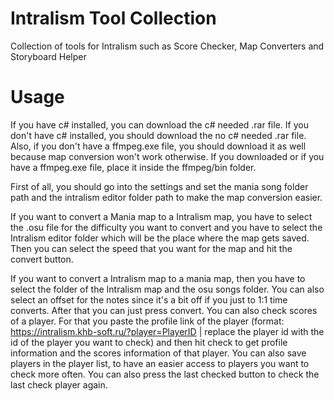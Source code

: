 # Intralism Tool Collection
Collection of tools for Intralism such as Score Checker, Map Converters and Storyboard Helper

# Usage
If you have c# installed, you can download the c# needed .rar file. If you don't have c# installed, you should download the no c# needed .rar file. Also, if you don't have a ffmpeg.exe file, you should download it as well because map conversion won't work otherwise. If you downloaded or if you have a ffmpeg.exe file, place it inside the ffmpeg/bin folder.

First of all, you should go into the settings and set the mania song folder path and the intralism editor folder path to make the map conversion easier.

If you want to convert a Mania map to a Intralism map, you have to select the .osu file for the difficulty you want to convert and you have to select the Intralism editor folder which will be the place where the map gets saved. Then you can select the speed that you want for the map and hit the convert button. 

If you want to convert a Intralism map to a mania map, then you have to select the folder of the Intralism map and the osu songs folder. You can also select an offset for the notes since it's a bit off if you just to 1:1 time converts. After that you can just press convert.
You can also check scores of a player. For that you paste the profile link of the player (format: https://intralism.khb-soft.ru/?player=PlayerID | replace the player id with the id of the player you want to check) and then hit check to get profile information and the scores information of that player. You can also save players in the player list, to have an easier access to players you want to check more often. You can also press the last checked button to check the last check player again. 
